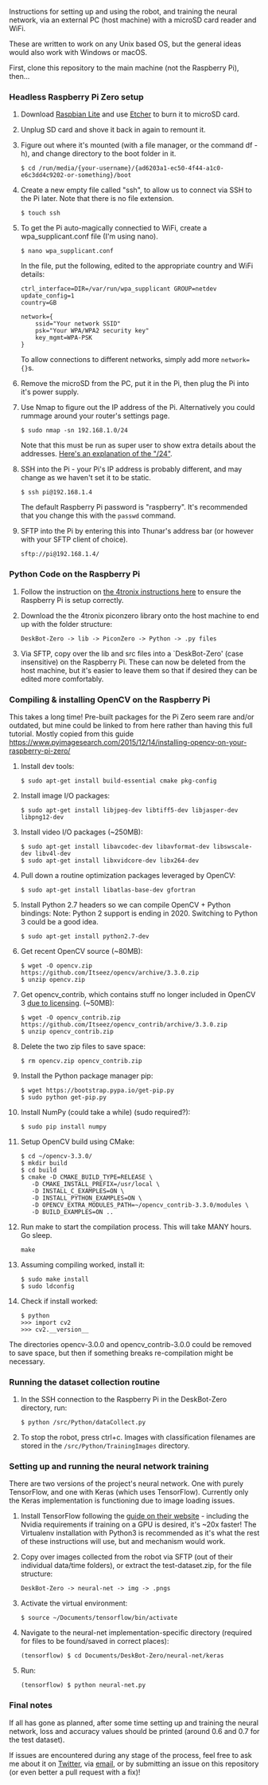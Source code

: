 Instructions for setting up and using the robot, and training the neural network, via an external PC (host machine) with a microSD card reader and WiFi.

These are written to work on any Unix based OS, but the general ideas would also work with Windows or macOS.

First, clone this repository to the main machine (not the Raspberry Pi), then...



### Headless Raspberry Pi Zero setup

1. Download [Raspbian Lite](https://www.raspberrypi.org/downloads/raspbian/) and use [Etcher](https://etcher.io/) to burn it to microSD card.


2. Unplug SD card and shove it back in again to remount it.


3. Figure out where it's mounted (with a file manager, or the command df -h), and change directory to the boot folder in it.
   ```
   $ cd /run/media/{your-username}/{ad6203a1-ec50-4f44-a1c0-e6c3dd4c9202-or-something}/boot
   ```

4. Create a new empty file called "ssh", to allow us to connect via SSH to the Pi later. Note that there is no file extension.
   ```
   $ touch ssh
   ```


5. To get the Pi auto-magically connectied to WiFi, create a wpa_supplicant.conf file (I'm using nano).
   ```
   $ nano wpa_supplicant.conf
   ```
   In the file, put the following, edited to the appropriate country and WiFi details:
   ```
   ctrl_interface=DIR=/var/run/wpa_supplicant GROUP=netdev
   update_config=1
   country=GB
   
   network={
	   ssid="Your network SSID"
	   psk="Your WPA/WPA2 security key"
	   key_mgmt=WPA-PSK
   }
   ```
   To allow connections to different networks, simply add more `network={}`s.


6. Remove the microSD from the PC, put it in the Pi, then plug the Pi into it's power supply.


7. Use Nmap to figure out the IP address of the Pi. Alternatively you could rummage around your router's settings page.
   ```
   $ sudo nmap -sn 192.168.1.0/24
   ```
   Note that this must be run as super user to show extra details about the addresses. [Here's an explanation of the "/24"](https://serverfault.com/questions/270005/what-is-the-slash-after-the-ip).


8. SSH into the Pi - your Pi's IP address is probably different, and may change as we haven't set it to be static.
   ```
   $ ssh pi@192.168.1.4
   ```
   The default Raspberry Pi password is "raspberry". It's recommended that you change this with the `passwd` command.


9. SFTP into the Pi by entering this into Thunar's address bar (or however with your SFTP client of choice).
   ```
   sftp://pi@192.168.1.4/
   ```



### Python Code on the Raspberry Pi

1. Follow the instruction on [the 4tronix instructions here](https://4tronix.co.uk/blog/?p=1224) to ensure the Raspberry Pi is setup correctly.


2. Download the the 4tronix piconzero library onto the host machine to end up with the folder structure:
   ```
   DeskBot-Zero -> lib -> PiconZero -> Python -> .py files
   ```


3. Via SFTP, copy over the lib and src files into a `DeskBot-Zero' (case insensitive) on the Raspberry Pi. These can now be deleted from the host machine, but it's easier to leave them so that if desired they can be edited more comfortably.
 


### Compiling & installing OpenCV on the Raspberry Pi
This takes a long time! Pre-built packages for the Pi Zero seem rare and/or outdated, but mine could be linked to from here rather than having this full tutorial. Mostly copied from this guide https://www.pyimagesearch.com/2015/12/14/installing-opencv-on-your-raspberry-pi-zero/


1. Install dev tools:
   ```
   $ sudo apt-get install build-essential cmake pkg-config
   ```


2. Install image I/O packages:
   ```
   $ sudo apt-get install libjpeg-dev libtiff5-dev libjasper-dev libpng12-dev
   ```


3. Install video I/O packages (~250MB):
   ```
   $ sudo apt-get install libavcodec-dev libavformat-dev libswscale-dev libv4l-dev
   $ sudo apt-get install libxvidcore-dev libx264-dev
   ```


4. Pull down a routine optimization packages leveraged by OpenCV:
   ```
   $ sudo apt-get install libatlas-base-dev gfortran
   ```


5. Install Python 2.7 headers so we can compile OpenCV + Python bindings:
   Note: Python 2 support is ending in 2020. Switching to Python 3 could be a good idea.
   ```
   $ sudo apt-get install python2.7-dev
   ```


6. Get recent OpenCV source (~80MB):
   ```
   $ wget -O opencv.zip https://github.com/Itseez/opencv/archive/3.3.0.zip
   $ unzip opencv.zip
   ```


7. Get opencv_contrib, which contains stuff no longer included in OpenCV 3 [due to licensing](https://www.pyimagesearch.com/2015/07/16/where-did-sift-and-surf-go-in-opencv-3/). (~50MB):
   ```
   $ wget -O opencv_contrib.zip https://github.com/Itseez/opencv_contrib/archive/3.3.0.zip
   $ unzip opencv_contrib.zip
   ```


8. Delete the two zip files to save space:
   ```
   $ rm opencv.zip opencv_contrib.zip
   ```


9. Install the Python package manager pip:
   ```
   $ wget https://bootstrap.pypa.io/get-pip.py
   $ sudo python get-pip.py
   ```


10. Install NumPy (could take a while) (sudo required?):
    ```
    $ sudo pip install numpy
    ```


11. Setup OpenCV build using CMake:
    ```
    $ cd ~/opencv-3.3.0/
    $ mkdir build
    $ cd build
    $ cmake -D CMAKE_BUILD_TYPE=RELEASE \
       -D CMAKE_INSTALL_PREFIX=/usr/local \
       -D INSTALL_C_EXAMPLES=ON \
       -D INSTALL_PYTHON_EXAMPLES=ON \
       -D OPENCV_EXTRA_MODULES_PATH=~/opencv_contrib-3.3.0/modules \
       -D BUILD_EXAMPLES=ON ..
    ```


12. Run make to start the compilation process. This will take MANY hours. Go sleep.
    ```
    make
    ```


13. Assuming compiling worked, install it:
    ```
    $ sudo make install
    $ sudo ldconfig
    ```


14. Check if install worked:
    ```
    $ python
    >>> import cv2
    >>> cv2.__version__

    ```   
The directories opencv-3.0.0 and opencv_contrib-3.0.0 could be removed to save space, but then if something breaks re-compilation might be necessary.



### Running the dataset collection routine

1. In the SSH connection to the Raspberry Pi in the DeskBot-Zero directory, run:
   ```
   $ python /src/Python/dataCollect.py
   ```


2. To stop the robot, press ctrl+c. Images with classification filenames are stored in the `/src/Python/TrainingImages` directory.



### Setting up and running the neural network training

There are two versions of the project's neural network. One with purely TensorFlow, and one with Keras (which uses TensorFlow). Currently only the Keras implementation is functioning due to image loading issues.

1. Install TensorFlow following the [guide on their website](https://www.tensorflow.org/install/) - including the Nvidia requirements if training on a GPU is desired, it's ~20x faster! The Virtualenv installation with Python3 is recommended as it's what the rest of these instructions will use, but and mechanism would work.


2. Copy over images collected from the robot via SFTP (out of their individual data/time folders), or extract the test-dataset.zip, for the file structure:
   ```
   DeskBot-Zero -> neural-net -> img -> .pngs
   ```
  
  
3. Activate the virtual environment:
   ```
   $ source ~/Documents/tensorflow/bin/activate
   ```
   

4. Navigate to the neural-net implementation-specific directory (required for files to be found/saved in correct places):
   ```
   (tensorflow) $ cd Documents/DeskBot-Zero/neural-net/keras
   ```

5. Run:
   ```
   (tensorflow) $ python neural-net.py
   ```
   

### Final notes

If all has gone as planned, after some time setting up and training the neural network, loss and accuracy values should be printed (around 0.6 and 0.7 for the test dataset).


If issues are encountered during any stage of the process, feel free to ask me about it on [Twitter](http://twitter.com/burntcustard), via [email](mailto:burntcustard@gmail.com), or by submitting an issue on this repository (or even better a pull request with a fix)!
